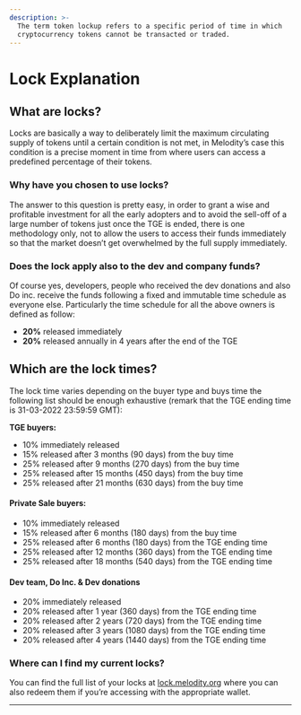 ```yaml
---
description: >-
  The term token lockup refers to a specific period of time in which
  cryptocurrency tokens cannot be transacted or traded.
---
```


# Lock Explanation

## **What are locks?**

Locks are basically a way to deliberately limit the maximum circulating supply of tokens until a certain condition is not met, in Melodity’s case this condition is a precise moment in time from where users can access a predefined percentage of their tokens.

### **Why have you chosen to use locks?**

The answer to this question is pretty easy, in order to grant a wise and profitable investment for all the early adopters and to avoid the sell-off of a large number of tokens just once the TGE is ended, there is one methodology only, not to allow the users to access their funds immediately so that the market doesn’t get overwhelmed by the full supply immediately.

### **Does the lock apply also to the dev and company funds?**

Of course yes, developers, people who received the dev donations and also Do inc. receive the funds following a fixed and immutable time schedule as everyone else. Particularly the time schedule for all the above owners is defined as follow:

* **20%** released immediately
* **20%** released annually in 4 years after the end of the TGE

## **Which are the lock times?**

The lock time varies depending on the buyer type and buys time the following list should be enough exhaustive (remark that the TGE ending time is 31-03-2022 23:59:59 GMT):

**TGE buyers:**

* 10% immediately released&#x20;
* 15% released after 3 months (90 days) from the buy time&#x20;
* 25% released after 9 months (270 days) from the buy time&#x20;
* 25% released after 15 months (450 days) from the buy time&#x20;
* 25% released after 21 months (630 days) from the buy time

#### **Private Sale buyers:**

* 10% immediately released&#x20;
* 15% released after 6 months (180 days) from the buy time&#x20;
* 25% released after 6 months (180 days) from the TGE ending time&#x20;
* 25% released after 12 months (360 days) from the TGE ending time&#x20;
* 25% released after 18 months (540 days) from the TGE ending time

#### Dev team, Do Inc. & Dev donations

* 20% immediately released&#x20;
* 20% released after 1 year (360 days) from the TGE ending time&#x20;
* 20% released after 2 years (720 days) from the TGE ending time&#x20;
* 20% released after 3 years (1080 days) from the TGE ending time&#x20;
* 20% released after 4 years (1440 days) from the TGE ending time



### **Where can I find my current locks?**

You can find the full list of your locks at [lock.melodity.org](https://lock.melodity.org) where you can also redeem them if you’re accessing with the appropriate wallet.





****
